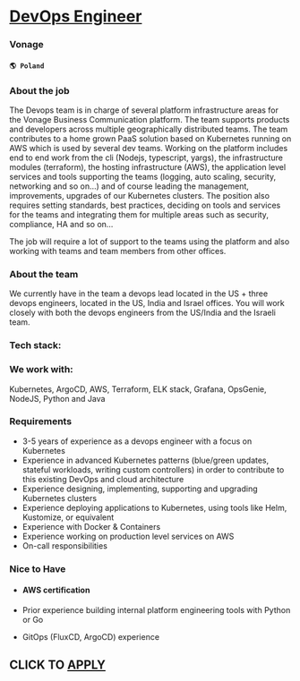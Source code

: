 # [DevOps Engineer](https://www.remotewlb.com/apply/devops-engineer-70529)  
### Vonage  
#### `🌎 Poland`  

### About the job

The Devops team is in charge of several platform infrastructure areas for the Vonage Business Communication platform. The team supports products and developers across multiple geographically distributed teams. The team contributes to a home grown PaaS solution based on Kubernetes running on AWS which is used by several dev teams. Working on the platform includes end to end work from the cli (Nodejs, typescript, yargs), the infrastructure modules (terraform), the hosting infrastructure (AWS), the application level services and tools supporting the teams (logging, auto scaling, security, networking and so on…) and of course leading the management, improvements, upgrades of our Kubernetes clusters. The position also requires setting standards, best practices, deciding on tools and services for the teams and integrating them for multiple areas such as security, compliance, HA and so on…

The job will require a lot of support to the teams using the platform and also working with teams and team members from other offices.

### About the team

We currently have in the team a devops lead located in the US + three devops engineers, located in the US, India and Israel offices. You will work closely with both the devops engineers from the US/India and the Israeli team.

### Tech stack:

### We work with:

Kubernetes, ArgoCD, AWS, Terraform, ELK stack, Grafana, OpsGenie, NodeJS, Python and Java

### Requirements

  * 3-5 years of experience as a devops engineer with a focus on Kubernetes
  * Experience in advanced Kubernetes patterns (blue/green updates, stateful workloads, writing custom controllers) in order to contribute to this existing DevOps and cloud architecture
  * Experience designing, implementing, supporting and upgrading Kubernetes clusters
  * Experience deploying applications to Kubernetes, using tools like Helm, Kustomize, or equivalent
  * Experience with Docker & Containers
  * Experience working on production level services on AWS
  * On-call responsibilities

### Nice to Have

  * #### AWS certification

  * Prior experience building internal platform engineering tools with Python or Go
  * GitOps (FluxCD, ArgoCD) experience

  
## CLICK TO [APPLY](https://www.remotewlb.com/apply/devops-engineer-70529)

